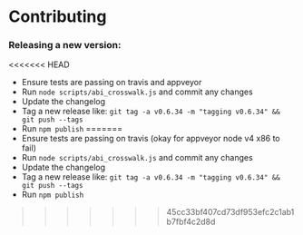 # Contributing


### Releasing a new version:

<<<<<<< HEAD
- Ensure tests are passing on travis and appveyor
- Run `node scripts/abi_crosswalk.js` and commit any changes
- Update the changelog
- Tag a new release like: `git tag -a v0.6.34 -m "tagging v0.6.34" && git push --tags`
- Run `npm publish`
=======
- Ensure tests are passing on travis (okay for appveyor node v4 x86 to fail)
- Run `node scripts/abi_crosswalk.js` and commit any changes
- Update the changelog
- Tag a new release like: `git tag -a v0.6.34 -m "tagging v0.6.34" && git push --tags`
- Run `npm publish`
>>>>>>> 45cc33bf407cd73df953efc2c1ab1b7fbf4c2d8d
